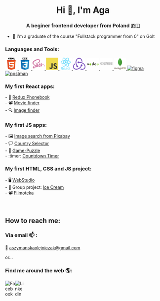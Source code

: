 <h1 align="center">Hi 👋, I'm Aga</h1>
<h3 align="center">A beginer frontend developer from Poland 🇵🇱</h3>

- 🌱 I'm a graduate of the course "Fullstack programmer from 0" on GoIt

<h3 align="left">Languages and Tools:</h3>
<p align="left">
 <a href="https://www.w3.org/html/" target="_blank" rel="noreferrer"> <img src="https://raw.githubusercontent.com/devicons/devicon/master/icons/html5/html5-original-wordmark.svg" alt="html5" width="40" height="40"/> </a> 
 <a href="https://www.w3schools.com/css/" target="_blank" rel="noreferrer"> <img src="https://raw.githubusercontent.com/devicons/devicon/master/icons/css3/css3-original-wordmark.svg" alt="css3" width="40" height="40"/> </a>
 <a href="https://sass-lang.com" target="_blank" rel="noreferrer"> <img src="https://raw.githubusercontent.com/devicons/devicon/master/icons/sass/sass-original.svg" alt="sass" width="40" height="40"/> </a> 
 <a href="https://developer.mozilla.org/en-US/docs/Web/JavaScript" target="_blank" rel="noreferrer"> <img src="https://raw.githubusercontent.com/devicons/devicon/master/icons/javascript/javascript-original.svg" alt="javascript" width="40" height="40"/> </a> 
 <a href="https://reactjs.org/" target="_blank" rel="noreferrer"> <img src="https://raw.githubusercontent.com/devicons/devicon/master/icons/react/react-original-wordmark.svg" alt="react" width="40" height="40"/> </a> 
 <a href="https://redux.js.org" target="_blank" rel="noreferrer"> <img src="https://raw.githubusercontent.com/devicons/devicon/master/icons/redux/redux-original.svg" alt="redux" width="40" height="40"/> </a> 
 <a href="https://nodejs.org" target="_blank" rel="noreferrer"> <img src="https://raw.githubusercontent.com/devicons/devicon/master/icons/nodejs/nodejs-original-wordmark.svg" alt="nodejs" width="40" height="40"/> </a> 
 <a href="https://expressjs.com" target="_blank" rel="noreferrer"> <img src="https://raw.githubusercontent.com/devicons/devicon/master/icons/express/express-original-wordmark.svg" alt="express" width="40" height="40"/> </a> 
 <a href="https://www.mongodb.com/" target="_blank" rel="noreferrer"> <img src="https://raw.githubusercontent.com/devicons/devicon/master/icons/mongodb/mongodb-original-wordmark.svg" alt="mongodb" width="40" height="40"/> </a> 
 <a href="https://www.figma.com/" target="_blank" rel="noreferrer"> <img src="https://www.vectorlogo.zone/logos/figma/figma-icon.svg" alt="figma" width="40" height="40"/> </a> 
 <a href="https://postman.com" target="_blank" rel="noreferrer"> <img src="https://www.vectorlogo.zone/logos/getpostman/getpostman-icon.svg" alt="postman" width="40" height="40"/> </a> 

 
</p>
<h3 align="left">My first React apps:</h3>
 - 📒 <a href="https://szymanskaolejniczak.github.io/goit-react-hw-08-phonebook/" target="_blank">Redux Phonebook</a><br>
 - 📽️ <a href="https://szymanskaolejniczak.github.io/goit-react-hw-05-movies/" target="_blank">Movie finder</a><br>
 - 🔍 <a href="https://szymanskaolejniczak.github.io/goit-react-hw-04-images/" target="_blank">Image finder</a><br>

<h3 align="left">My first JS apps:</h3>
 - 🖼️ <a href="https://szymanskaolejniczak.github.io/goit-js-hw-11/" target="_blank">Image search from Pixabay </a><br>
 - 🏳️ <a href="https://szymanskaolejniczak.github.io/goit-js-hw-10/" target="_blank">Country Selector </a><br> 
- 🎴 <a href="https://szymanskaolejniczak.github.io/game-Puzzle-Dog/" target="_blank">Game-Puzzle </a><br>
- :timer: <a href="https://szymanskaolejniczak.github.io/goit-js-hw-09/02-timer.html" target="_blank">Countdown Timer</a><br>

<h3 align="left">My first HTML, CSS and JS project:</h3>
 - 🖥️ <a href="https://szymanskaolejniczak.github.io/goit-markup-hw-08/" target="_blank">WebStudio</a><br>
 - 🍦 Group project: <a href="https://jacekpietrzak.github.io/goit-icecream-group-5/" target="_blank">Ice Cream</a><br>
 - 📽️ <a href="https://rafallpawlak.github.io/filmoteka-group-3/" target="_blank">Filmoteka</a><br>
 
<br>
<br>

<h2>How to reach me:</h2>
<h3>Via email 📫 :</h3>

:email: aszymanskaolejniczak@gmail.com
<br>

or...


<h3>Find me around the web 🌎:</h3>

<a href="https://www.facebook.com/agnieszka.szymanskaolejniczak"><img align="left" alt="Facebook" src="https://upload.wikimedia.org/wikipedia/commons/c/cd/Facebook_logo_%28square%29.png" width="32px"/></a>

<a href="https://www.linkedin.com/in/agnieszka-szyma%C5%84ska-olejniczak-011756244/"><img align="left" alt="Linkedin" src="https://upload.wikimedia.org/wikipedia/commons/thumb/c/ca/LinkedIn_logo_initials.png/640px-LinkedIn_logo_initials.png" width="32px"/></a>
                  
<br>
<br>
<br>
<br>
<br>